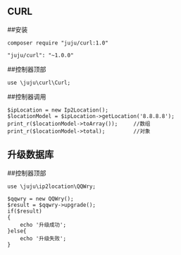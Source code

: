 ## CURL

##安装

```
composer require "juju/curl:1.0"

"juju/curl": "~1.0.0"
```

##控制器顶部
```
use \juju\curl\Curl;
```

##控制器调用
```
$ipLocation = new Ip2Location();
$locationModel = $ipLocation->getLocation('8.8.8.8');
print_r($locationModel->toArray());		//数组
print_r($locationModel->total);			//对象
```

## 升级数据库

##控制器顶部
```
use \juju\ip2location\QQWry;

$qqwry = new QQWry();
$result = $qqwry->upgrade();
if($result)
{
	echo '升级成功';
}else{
	echo '升级失败';
}
```